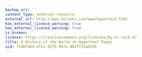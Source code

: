 ```yaml
---
backup_url: ''
content_type: external-resource
external_url: http://www.boraski.com/www/hypertext.html
has_external_licence_warning: true
has_external_license_warning: true
is_broken: ''
license: https://creativecommons.org/licenses/by-nc-sa/4.0/
title: A History of the World in Hypertext Pages
uid: f34bfd64-ef22-42f5-9a7a-882ff31ab55b
---
```

